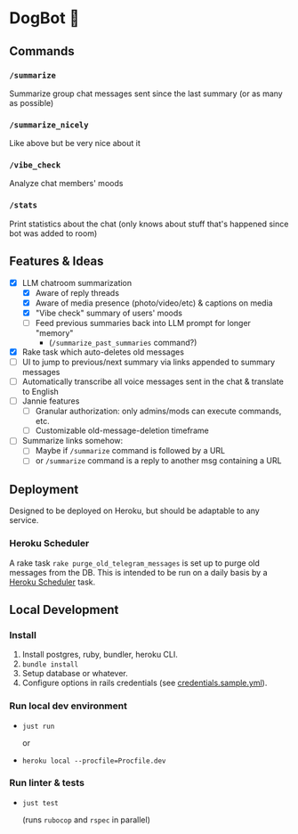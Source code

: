 # DogBot 🐶

## Commands
### `/summarize`
Summarize group chat messages sent since the last summary (or as many as possible)

### `/summarize_nicely`
Like above but be very nice about it

### `/vibe_check`
Analyze chat members' moods

### `/stats`
Print statistics about the chat (only knows about stuff that's happened since bot was added to room)

## Features & Ideas
- [x] LLM chatroom summarization
  - [x] Aware of reply threads
  - [x] Aware of media presence (photo/video/etc) & captions on media
  - [x] "Vibe check" summary of users' moods
  - [ ] Feed previous summaries back into LLM prompt for longer "memory"
    * (`/summarize_past_summaries` command?)
- [x] Rake task which auto-deletes old messages
- [ ] UI to jump to previous/next summary via links appended to summary messages
- [ ] Automatically transcribe all voice messages sent in the chat & translate to English
- [ ] Jannie features
  - [ ] Granular authorization: only admins/mods can execute commands, etc.
  - [ ] Customizable old-message-deletion timeframe
- [ ] Summarize links somehow:
  - [ ] Maybe if `/summarize` command is followed by a URL
  - [ ] or `/summarize` command is a reply to another msg containing a URL

## Deployment
Designed to be deployed on Heroku, but should be adaptable to any service.

### Heroku Scheduler
A rake task `rake purge_old_telegram_messages` is set up to purge old messages from the DB. This is intended to be run on a daily basis by a [Heroku Scheduler](https://devcenter.heroku.com/articles/scheduler) task.

## Local Development
### Install
1. Install postgres, ruby, bundler, heroku CLI.
2. `bundle install`
3. Setup database or whatever.
4. Configure options in rails credentials (see [credentials.sample.yml](./config/credentials.sample.yml)).

### Run local dev environment
* `just run`

  or

* `heroku local --procfile=Procfile.dev`

### Run linter & tests
* `just test`

  (runs `rubocop` and `rspec` in parallel)
